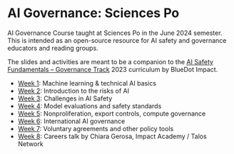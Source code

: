 # AI Governance: Sciences Po
AI Governance Course taught at Sciences Po in the June 2024 semester. This is intended as an open-source resource for AI safety and governance educators and reading groups. 

The slides and activities are meant to be a companion to the [AI Safety Fundamentals – Governance Track](https://course.aisafetyfundamentals.com/governance-2023) 2023 curriculum by BlueDot Impact. 



- [Week 1](https://github.com/michelle-nie/ai-governance-sciences-po/blob/0a37d5c896af3bc1b3b6dec58cf70b9f8314448e/AI%20Governance%20Course%20-%20Session%201%20-%20Spring%202024.pdf): Machine learning & technical AI basics 
- [Week 2](https://github.com/michelle-nie/ai-governance-sciences-po/blob/0a37d5c896af3bc1b3b6dec58cf70b9f8314448e/AI%20Governance%20Course%20-%20Session%202%20-%20Spring%202024.pdf): Introduction to the risks of AI
- [Week 3](https://github.com/michelle-nie/ai-governance-sciences-po/blob/fd5d5ee9a4f7237fea01997b6ff3037e41c3bdcc/AI%20Governance%20Course%20-%20Session%203%20-%20Spring%202024.pdf): Challenges in AI Safety
- [Week 4](https://github.com/michelle-nie/ai-governance-sciences-po/blob/fd5d5ee9a4f7237fea01997b6ff3037e41c3bdcc/AI%20Governance%20Course%20-%20Session%204%20-%20Spring%202024.pdf): Model evaluations and safety standards
- [Week 5](https://github.com/michelle-nie/ai-governance-sciences-po/blob/fd5d5ee9a4f7237fea01997b6ff3037e41c3bdcc/AI%20Governance%20Course%20-%20Session%205%20-%20Spring%202024.pdf): Nonproliferation, export controls, compute governance
- [Week 6](https://github.com/michelle-nie/ai-governance-sciences-po/blob/fd5d5ee9a4f7237fea01997b6ff3037e41c3bdcc/AI%20Governance%20Course%20-%20Session%206%20-%20Spring%202024.pdf): International AI governance
- [Week 7](https://github.com/michelle-nie/ai-governance-sciences-po/blob/fd5d5ee9a4f7237fea01997b6ff3037e41c3bdcc/AI%20Governance%20Course%20-%20Session%207%20-%20Spring%202024.pdf): Voluntary agreements and other policy tools
- [Week 8](https://github.com/michelle-nie/ai-governance-sciences-po/blob/fd5d5ee9a4f7237fea01997b6ff3037e41c3bdcc/AI%20Governance%20Course%20-%20Session%208%20-%20AI%20Careers%20Talk%20by%20Chiara%20Gerosa.pdf): Careers talk by Chiara Gerosa, Impact Academy / Talos Network
